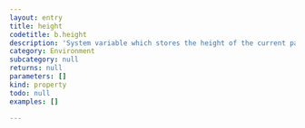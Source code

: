 ```yaml
---
layout: entry
title: height
codetitle: b.height
description: 'System variable which stores the height of the current page.'
category: Environment
subcategory: null
returns: null
parameters: []
kind: property
todo: null
examples: []

---
```

